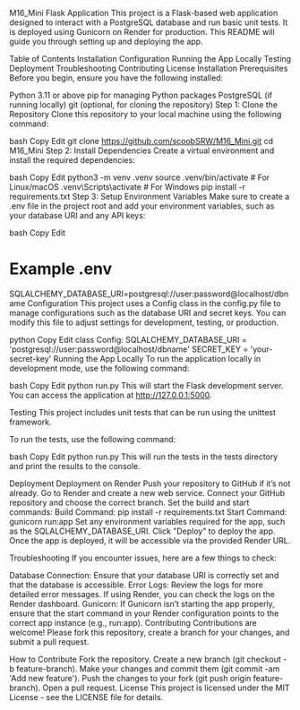 M16_Mini Flask Application
This project is a Flask-based web application designed to interact with a PostgreSQL database and run basic unit tests. It is deployed using Gunicorn on Render for production. This README will guide you through setting up and deploying the app.

Table of Contents
Installation
Configuration
Running the App Locally
Testing
Deployment
Troubleshooting
Contributing
License
Installation
Prerequisites
Before you begin, ensure you have the following installed:

Python 3.11 or above
pip for managing Python packages
PostgreSQL (if running locally)
git (optional, for cloning the repository)
Step 1: Clone the Repository
Clone this repository to your local machine using the following command:

bash
Copy
Edit
git clone https://github.com/scoobSRW/M16_Mini.git
cd M16_Mini
Step 2: Install Dependencies
Create a virtual environment and install the required dependencies:

bash
Copy
Edit
python3 -m venv .venv
source .venv/bin/activate  # For Linux/macOS
.venv\Scripts\activate     # For Windows
pip install -r requirements.txt
Step 3: Setup Environment Variables
Make sure to create a .env file in the project root and add your environment variables, such as your database URI and any API keys:

bash
Copy
Edit
# Example .env
SQLALCHEMY_DATABASE_URI=postgresql://user:password@localhost/dbname
Configuration
This project uses a Config class in the config.py file to manage configurations such as the database URI and secret keys. You can modify this file to adjust settings for development, testing, or production.

python
Copy
Edit
class Config:
    SQLALCHEMY_DATABASE_URI = 'postgresql://user:password@localhost/dbname'
    SECRET_KEY = 'your-secret-key'
Running the App Locally
To run the application locally in development mode, use the following command:

bash
Copy
Edit
python run.py
This will start the Flask development server. You can access the application at http://127.0.0.1:5000.

Testing
This project includes unit tests that can be run using the unittest framework.

To run the tests, use the following command:

bash
Copy
Edit
python run.py
This will run the tests in the tests directory and print the results to the console.

Deployment
Deployment on Render
Push your repository to GitHub if it’s not already.
Go to Render and create a new web service.
Connect your GitHub repository and choose the correct branch.
Set the build and start commands:
Build Command: pip install -r requirements.txt
Start Command: gunicorn run:app
Set any environment variables required for the app, such as the SQLALCHEMY_DATABASE_URI.
Click "Deploy" to deploy the app.
Once the app is deployed, it will be accessible via the provided Render URL.

Troubleshooting
If you encounter issues, here are a few things to check:

Database Connection: Ensure that your database URI is correctly set and that the database is accessible.
Error Logs: Review the logs for more detailed error messages. If using Render, you can check the logs on the Render dashboard.
Gunicorn: If Gunicorn isn’t starting the app properly, ensure that the start command in your Render configuration points to the correct app instance (e.g., run:app).
Contributing
Contributions are welcome! Please fork this repository, create a branch for your changes, and submit a pull request.

How to Contribute
Fork the repository.
Create a new branch (git checkout -b feature-branch).
Make your changes and commit them (git commit -am 'Add new feature').
Push the changes to your fork (git push origin feature-branch).
Open a pull request.
License
This project is licensed under the MIT License - see the LICENSE file for details.
